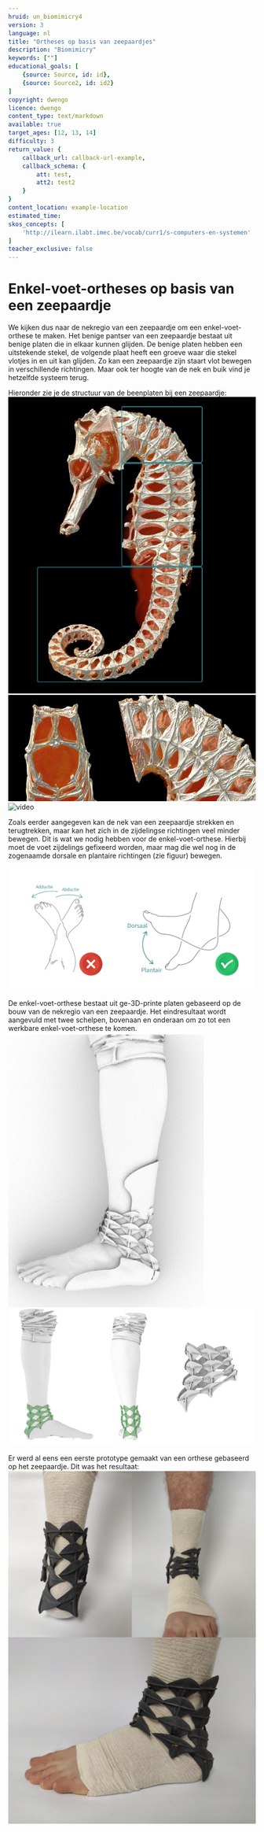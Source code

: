 ```yaml
---
hruid: un_biomimicry4
version: 3
language: nl
title: "Ortheses op basis van zeepaardjes"
description: "Biomimicry"
keywords: [""]
educational_goals: [
    {source: Source, id: id}, 
    {source: Source2, id: id2}
]
copyright: dwengo
licence: dwengo
content_type: text/markdown
available: true
target_ages: [12, 13, 14]
difficulty: 3
return_value: {
    callback_url: callback-url-example,
    callback_schema: {
        att: test,
        att2: test2
    }
}
content_location: example-location
estimated_time:
skos_concepts: [
    'http://ilearn.ilabt.imec.be/vocab/curr1/s-computers-en-systemen'
]
teacher_exclusive: false
---
```

# Enkel-voet-ortheses op basis van een zeepaardje

We kijken dus naar de nekregio van een zeepaardje om een enkel-voet-orthese te maken. Het benige pantser van een zeepaardje bestaat uit benige platen die in elkaar kunnen glijden. De benige platen hebben een uitstekende stekel, de volgende plaat heeft een groeve waar die stekel vlotjes in en uit kan glijden. Zo kan een zeepaardje zijn staart vlot bewegen in verschillende richtingen. Maar ook ter hoogte van de nek en buik vind je hetzelfde systeem terug.

Hieronder zie je de structuur van de beenplaten bij een zeepaardje:
![](embed/zeepaardjeanatomie.png "afbeelding") ![](embed/zeepaardjenek.png "afbeelding")
![](@https://youtu.be/tSinZHH0Aic "video") 

Zoals eerder aangegeven kan de nek van een zeepaardje strekken en terugtrekken, maar kan het zich in de zijdelingse richtingen veel minder bewegen. Dit is wat we nodig hebben voor de enkel-voet-orthese. Hierbij moet de voet zijdelings gefixeerd worden, maar mag die wel nog in de zogenaamde dorsale en plantaire richtingen (zie figuur) bewegen. 

![](embed/bewegingsrichtingen.jpg "afbeelding")

De enkel-voet-orthese bestaat uit ge-3D-printe platen gebaseerd op de bouw van de nekregio van een zeepaardje. Het eindresultaat wordt aangevuld met twee schelpen, bovenaan en onderaan om zo tot een werkbare enkel-voet-orthese te komen. 
![](embed/zeepaardje.png "afbeelding")
![](embed/orthese1.png "afbeelding")

Er werd al eens een eerste prototype gemaakt van een orthese gebaseerd op het zeepaardje. Dit was het resultaat:
![](embed/orthesereal.png "afbeelding")
